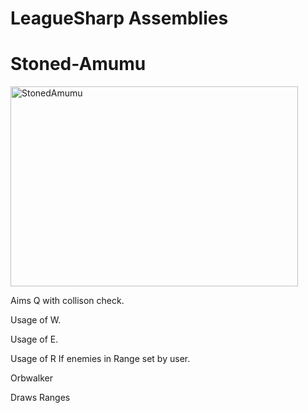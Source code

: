 LeagueSharp Assemblies
===========

Stoned-Amumu
===========

<img src="http://i.imgur.com/mAVdkMH.jpg" alt="StonedAmumu" height="320" width="460"> 

Aims Q with collison check.

Usage of W.

Usage of E. 

Usage of R If enemies in Range set by user.

Orbwalker 

Draws Ranges


